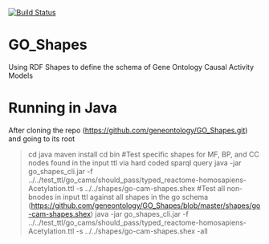 [![Build Status](https://travis-ci.org/geneontology/GO_Shapes.svg?branch=master)](https://travis-ci.org/geneontology/GO_Shapes)


# GO_Shapes
Using RDF Shapes to define the schema of Gene Ontology Causal Activity Models

# Running in Java
After cloning the repo (https://github.com/geneontology/GO_Shapes.git) and going to its root
>cd java
>maven install
>cd bin
#Test specific shapes for MF, BP, and CC nodes found in the input ttl via hard coded sparql query
>java -jar go_shapes_cli.jar -f ../../test_ttl/go_cams/should_pass/typed_reactome-homosapiens-Acetylation.ttl -s ../../shapes/go-cam-shapes.shex
#Test all non-bnodes in input ttl against all shapes in the go schema (https://github.com/geneontology/GO_Shapes/blob/master/shapes/go-cam-shapes.shex) 
>java -jar go_shapes_cli.jar -f ../../test_ttl/go_cams/should_pass/typed_reactome-homosapiens-Acetylation.ttl -s ../../shapes/go-cam-shapes.shex -all



